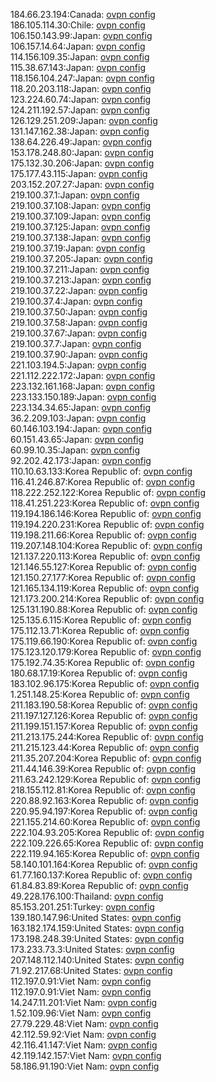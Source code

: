 184.66.23.194:Canada: [ovpn config](vpn/184_66_23_194.ovpn)  
186.105.114.30:Chile: [ovpn config](vpn/186_105_114_30.ovpn)  
106.150.143.99:Japan: [ovpn config](vpn/106_150_143_99.ovpn)  
106.157.14.64:Japan: [ovpn config](vpn/106_157_14_64.ovpn)  
114.156.109.35:Japan: [ovpn config](vpn/114_156_109_35.ovpn)  
115.38.67.143:Japan: [ovpn config](vpn/115_38_67_143.ovpn)  
118.156.104.247:Japan: [ovpn config](vpn/118_156_104_247.ovpn)  
118.20.203.118:Japan: [ovpn config](vpn/118_20_203_118.ovpn)  
123.224.60.74:Japan: [ovpn config](vpn/123_224_60_74.ovpn)  
124.211.192.57:Japan: [ovpn config](vpn/124_211_192_57.ovpn)  
126.129.251.209:Japan: [ovpn config](vpn/126_129_251_209.ovpn)  
131.147.162.38:Japan: [ovpn config](vpn/131_147_162_38.ovpn)  
138.64.226.49:Japan: [ovpn config](vpn/138_64_226_49.ovpn)  
153.178.248.80:Japan: [ovpn config](vpn/153_178_248_80.ovpn)  
175.132.30.206:Japan: [ovpn config](vpn/175_132_30_206.ovpn)  
175.177.43.115:Japan: [ovpn config](vpn/175_177_43_115.ovpn)  
203.152.207.27:Japan: [ovpn config](vpn/203_152_207_27.ovpn)  
219.100.37.1:Japan: [ovpn config](vpn/219_100_37_1.ovpn)  
219.100.37.108:Japan: [ovpn config](vpn/219_100_37_108.ovpn)  
219.100.37.109:Japan: [ovpn config](vpn/219_100_37_109.ovpn)  
219.100.37.125:Japan: [ovpn config](vpn/219_100_37_125.ovpn)  
219.100.37.138:Japan: [ovpn config](vpn/219_100_37_138.ovpn)  
219.100.37.19:Japan: [ovpn config](vpn/219_100_37_19.ovpn)  
219.100.37.205:Japan: [ovpn config](vpn/219_100_37_205.ovpn)  
219.100.37.211:Japan: [ovpn config](vpn/219_100_37_211.ovpn)  
219.100.37.213:Japan: [ovpn config](vpn/219_100_37_213.ovpn)  
219.100.37.22:Japan: [ovpn config](vpn/219_100_37_22.ovpn)  
219.100.37.4:Japan: [ovpn config](vpn/219_100_37_4.ovpn)  
219.100.37.50:Japan: [ovpn config](vpn/219_100_37_50.ovpn)  
219.100.37.58:Japan: [ovpn config](vpn/219_100_37_58.ovpn)  
219.100.37.67:Japan: [ovpn config](vpn/219_100_37_67.ovpn)  
219.100.37.7:Japan: [ovpn config](vpn/219_100_37_7.ovpn)  
219.100.37.90:Japan: [ovpn config](vpn/219_100_37_90.ovpn)  
221.103.194.5:Japan: [ovpn config](vpn/221_103_194_5.ovpn)  
221.112.222.172:Japan: [ovpn config](vpn/221_112_222_172.ovpn)  
223.132.161.168:Japan: [ovpn config](vpn/223_132_161_168.ovpn)  
223.133.150.189:Japan: [ovpn config](vpn/223_133_150_189.ovpn)  
223.134.34.65:Japan: [ovpn config](vpn/223_134_34_65.ovpn)  
36.2.209.103:Japan: [ovpn config](vpn/36_2_209_103.ovpn)  
60.146.103.194:Japan: [ovpn config](vpn/60_146_103_194.ovpn)  
60.151.43.65:Japan: [ovpn config](vpn/60_151_43_65.ovpn)  
60.99.10.35:Japan: [ovpn config](vpn/60_99_10_35.ovpn)  
92.202.42.173:Japan: [ovpn config](vpn/92_202_42_173.ovpn)  
110.10.63.133:Korea Republic of: [ovpn config](vpn/110_10_63_133.ovpn)  
116.41.246.87:Korea Republic of: [ovpn config](vpn/116_41_246_87.ovpn)  
118.222.252.122:Korea Republic of: [ovpn config](vpn/118_222_252_122.ovpn)  
118.41.251.223:Korea Republic of: [ovpn config](vpn/118_41_251_223.ovpn)  
119.194.186.146:Korea Republic of: [ovpn config](vpn/119_194_186_146.ovpn)  
119.194.220.231:Korea Republic of: [ovpn config](vpn/119_194_220_231.ovpn)  
119.198.211.66:Korea Republic of: [ovpn config](vpn/119_198_211_66.ovpn)  
119.207.148.104:Korea Republic of: [ovpn config](vpn/119_207_148_104.ovpn)  
121.137.220.113:Korea Republic of: [ovpn config](vpn/121_137_220_113.ovpn)  
121.146.55.127:Korea Republic of: [ovpn config](vpn/121_146_55_127.ovpn)  
121.150.27.177:Korea Republic of: [ovpn config](vpn/121_150_27_177.ovpn)  
121.165.134.119:Korea Republic of: [ovpn config](vpn/121_165_134_119.ovpn)  
121.173.200.214:Korea Republic of: [ovpn config](vpn/121_173_200_214.ovpn)  
125.131.190.88:Korea Republic of: [ovpn config](vpn/125_131_190_88.ovpn)  
125.135.6.115:Korea Republic of: [ovpn config](vpn/125_135_6_115.ovpn)  
175.112.13.71:Korea Republic of: [ovpn config](vpn/175_112_13_71.ovpn)  
175.119.66.190:Korea Republic of: [ovpn config](vpn/175_119_66_190.ovpn)  
175.123.120.179:Korea Republic of: [ovpn config](vpn/175_123_120_179.ovpn)  
175.192.74.35:Korea Republic of: [ovpn config](vpn/175_192_74_35.ovpn)  
180.68.17.19:Korea Republic of: [ovpn config](vpn/180_68_17_19.ovpn)  
183.102.96.175:Korea Republic of: [ovpn config](vpn/183_102_96_175.ovpn)  
1.251.148.25:Korea Republic of: [ovpn config](vpn/1_251_148_25.ovpn)  
211.183.190.58:Korea Republic of: [ovpn config](vpn/211_183_190_58.ovpn)  
211.197.127.126:Korea Republic of: [ovpn config](vpn/211_197_127_126.ovpn)  
211.199.151.157:Korea Republic of: [ovpn config](vpn/211_199_151_157.ovpn)  
211.213.175.244:Korea Republic of: [ovpn config](vpn/211_213_175_244.ovpn)  
211.215.123.44:Korea Republic of: [ovpn config](vpn/211_215_123_44.ovpn)  
211.35.207.204:Korea Republic of: [ovpn config](vpn/211_35_207_204.ovpn)  
211.44.146.39:Korea Republic of: [ovpn config](vpn/211_44_146_39.ovpn)  
211.63.242.129:Korea Republic of: [ovpn config](vpn/211_63_242_129.ovpn)  
218.155.112.81:Korea Republic of: [ovpn config](vpn/218_155_112_81.ovpn)  
220.88.92.163:Korea Republic of: [ovpn config](vpn/220_88_92_163.ovpn)  
220.95.94.197:Korea Republic of: [ovpn config](vpn/220_95_94_197.ovpn)  
221.155.214.60:Korea Republic of: [ovpn config](vpn/221_155_214_60.ovpn)  
222.104.93.205:Korea Republic of: [ovpn config](vpn/222_104_93_205.ovpn)  
222.109.226.65:Korea Republic of: [ovpn config](vpn/222_109_226_65.ovpn)  
222.119.94.165:Korea Republic of: [ovpn config](vpn/222_119_94_165.ovpn)  
58.140.101.164:Korea Republic of: [ovpn config](vpn/58_140_101_164.ovpn)  
61.77.160.137:Korea Republic of: [ovpn config](vpn/61_77_160_137.ovpn)  
61.84.83.89:Korea Republic of: [ovpn config](vpn/61_84_83_89.ovpn)  
49.228.176.100:Thailand: [ovpn config](vpn/49_228_176_100.ovpn)  
85.153.201.251:Turkey: [ovpn config](vpn/85_153_201_251.ovpn)  
139.180.147.96:United States: [ovpn config](vpn/139_180_147_96.ovpn)  
163.182.174.159:United States: [ovpn config](vpn/163_182_174_159.ovpn)  
173.198.248.39:United States: [ovpn config](vpn/173_198_248_39.ovpn)  
173.233.73.3:United States: [ovpn config](vpn/173_233_73_3.ovpn)  
207.148.112.140:United States: [ovpn config](vpn/207_148_112_140.ovpn)  
71.92.217.68:United States: [ovpn config](vpn/71_92_217_68.ovpn)  
112.197.0.91:Viet Nam: [ovpn config](vpn/112_197_0_91.ovpn)  
112.197.0.91:Viet Nam: [ovpn config](vpn/112_197_0_91.ovpn)  
14.247.11.201:Viet Nam: [ovpn config](vpn/14_247_11_201.ovpn)  
1.52.109.96:Viet Nam: [ovpn config](vpn/1_52_109_96.ovpn)  
27.79.229.48:Viet Nam: [ovpn config](vpn/27_79_229_48.ovpn)  
42.112.59.92:Viet Nam: [ovpn config](vpn/42_112_59_92.ovpn)  
42.116.41.147:Viet Nam: [ovpn config](vpn/42_116_41_147.ovpn)  
42.119.142.157:Viet Nam: [ovpn config](vpn/42_119_142_157.ovpn)  
58.186.91.190:Viet Nam: [ovpn config](vpn/58_186_91_190.ovpn)  
